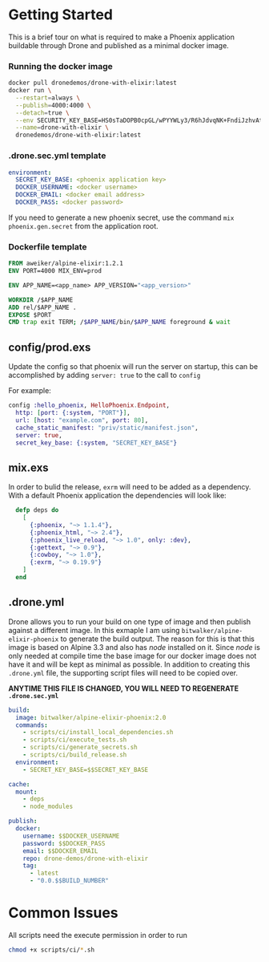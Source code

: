 # Getting Started
This is a brief tour on what is required to make a Phoenix application
buildable through Drone and published as a minimal docker image.

### Running the docker image

```bash
docker pull dronedemos/drone-with-elixir:latest
docker run \
  --restart=always \
  --publish=4000:4000 \
  --detach=true \
  --env SECURITY_KEY_BASE=HS0sTaDOPB0cpGL/wPYYWLy3/R6hJdvqNK+FndiJzhvAtHC2B0E70HSXu9qqwhhH \
  --name=drone-with-elixir \
  dronedemos/drone-with-elixir:latest
```

### .drone.sec.yml template

```yaml
environment:
  SECRET_KEY_BASE: <phoenix application key>
  DOCKER_USERNAME: <docker username>
  DOCKER_EMAIL: <docker email address>
  DOCKER_PASS: <docker password>
```
If you need to generate a new phoenix secret, use the command
`mix phoenix.gen.secret` from the application root.

### Dockerfile template

```Dockerfile
FROM aweiker/alpine-elixir:1.2.1
ENV PORT=4000 MIX_ENV=prod

ENV APP_NAME=<app_name> APP_VERSION="<app_version>"

WORKDIR /$APP_NAME
ADD rel/$APP_NAME .
EXPOSE $PORT
CMD trap exit TERM; /$APP_NAME/bin/$APP_NAME foreground & wait
```

## config/prod.exs
Update the config so that phoenix will run the server on startup, this can be
accomplished by adding `server: true` to the call to `config`

For example:
```elixir
config :hello_phoenix, HelloPhoenix.Endpoint,
  http: [port: {:system, "PORT"}],
  url: [host: "example.com", port: 80],
  cache_static_manifest: "priv/static/manifest.json",
  server: true,
  secret_key_base: {:system, "SECRET_KEY_BASE"}
```

## mix.exs
In order to bulid the release, `exrm` will need to be added as a dependency.
With a default Phoenix application the dependencies will look like:

```elixir
  defp deps do
    [
      {:phoenix, "~> 1.1.4"},
      {:phoenix_html, "~> 2.4"},
      {:phoenix_live_reload, "~> 1.0", only: :dev},
      {:gettext, "~> 0.9"},
      {:cowboy, "~> 1.0"},
      {:exrm, "~> 0.19.9"}
    ]
  end
```

## .drone.yml
Drone allows you to run your build on one type of image and then publish
against a different image. In this exmaple I am using
`bitwalker/alpine-elixir-phoenix` to generate the build output.
The reason for this is that this image is based on Alpine 3.3 and also
has _node_ installed on it. Since _node_ is only needed at compile time
the base image for our docker image does not have it and will be kept as
minimal as possible. In addition to creating this `.drone.yml` file, the
supporting script files will need to be copied over.

**ANYTIME THIS FILE IS CHANGED, YOU WILL NEED TO REGENERATE `.drone.sec.yml`**

```yaml
build:
  image: bitwalker/alpine-elixir-phoenix:2.0
  commands:
    - scripts/ci/install_local_dependencies.sh
    - scripts/ci/execute_tests.sh
    - scripts/ci/generate_secrets.sh
    - scripts/ci/build_release.sh
  environment:
    - SECRET_KEY_BASE=$$SECRET_KEY_BASE

cache:
  mount:
    - deps
    - node_modules

publish:
  docker:
    username: $$DOCKER_USERNAME
    password: $$DOCKER_PASS
    email: $$DOCKER_EMAIL
    repo: drone-demos/drone-with-elixir
    tag:
      - latest
      - "0.0.$$BUILD_NUMBER"
```

# Common Issues
All scripts need the execute permission in order to run
```bash
chmod +x scripts/ci/*.sh
```
